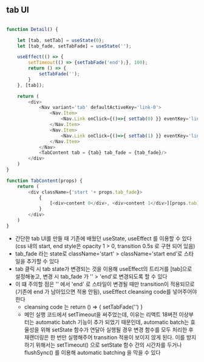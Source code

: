 ## tab UI
```js

function Detail() {

    let [tab, setTab] = useState(0);
    let [tab_fade, setTabFade] = useState('');

    useEffect(() => {
        setTimeout(() => {setTabFade('end');}, 100);
        return () => {
            setTabFade('');
        }
    }, [tab]);

    return (
        <div>
            <Nav variant='tab' defaultActiveKey='link-0'>
                <Nav.Item>
                    <Nav.Link onClick={()=>{ setTab(0) }} eventKey='link-0'>Tab 1</Nav.Link>
                </Nav.Item>
                <Nav.Item>
                    <Nav.Link onClick={()=>{ setTab(1) }} eventKey='link-1'>Tab 2</Nav.Link>
                </Nav.Item>
            </Nav>
            <TabContent tab = {tab} tab_fade = {tab_fade}/>
        </div>
    )
}

function TabContent(props) {
    return (
        <div className={'start '+ props.tab_fade}>
            {
                [<div>content 0</div>, <div>content 1</div>][props.tab]
            }
        </div>
    )
}
```
- 간단한 tab UI를 만들 때 기존에 배웠던 useState, useEffect 를 이용할 수 있다(css 내의 start, end style은 opacity 1 > 0, transition 0.5s 로 구현 되어 있음)
- tab_fade 라는 state로 className='start' > className='start end'로 스타일을 추가할 수 있다
- tab 클릭 시 tab state가 변경되는 것을 이용해 useEffect의 트리거를 [tab]으로 설정해놓고, 변경 시 tab_fade 가 '' > 'end'로 변경되도록 할 수 있다
- 이 떄 주의할 점은 '' 에서 'end' 로 스타일이 변경될 때만 transition이 적용되므로(기존에 end 가 남아있으면 적용 안됨), useEffect cleansing code를 넣어주어야 한다
    - cleansing code 는 return () => { setTabFade('') }
    - 메인 실행 코드에서 setTimeout을 써주었는데, 이유는 리액트 18버전 이상부터는 automatic batch 기능이 추가 되었기 때문인데, automatic batch는 효율성을 위해 setState 함수가 연달아 실행될 경우 변경 함수를 모두 처리한 후 재랜더링은 한 번만 실행해주어 transition 적용이 보이지 않게 된다. 이를 방지 하기 위해서는 setTimeout() 으로 setState 함수 간의 시간차를 두거나 flushSync() 를 이용해 automatic batching 을 막을 수 있다

